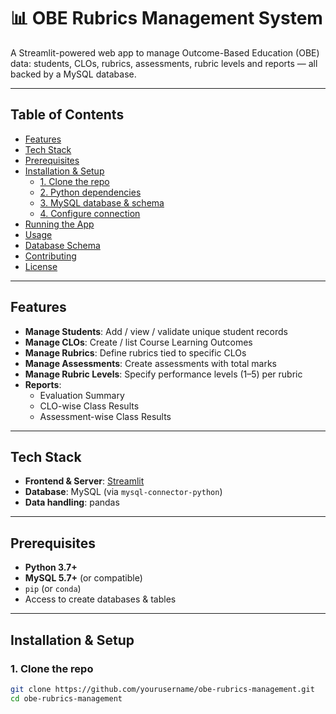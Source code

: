 # 📊 OBE Rubrics Management System

A Streamlit-powered web app to manage Outcome-Based Education (OBE) data: students, CLOs, rubrics, assessments, rubric levels and reports — all backed by a MySQL database.

---

## Table of Contents

- [Features](#features)  
- [Tech Stack](#tech-stack)  
- [Prerequisites](#prerequisites)  
- [Installation & Setup](#installation--setup)  
  - [1. Clone the repo](#1-clone-the-repo)  
  - [2. Python dependencies](#2-python-dependencies)  
  - [3. MySQL database & schema](#3-mysql-database--schema)  
  - [4. Configure connection](#4-configure-connection)  
- [Running the App](#running-the-app)  
- [Usage](#usage)  
- [Database Schema](#database-schema)  
- [Contributing](#contributing)  
- [License](#license)  

---

## Features

- **Manage Students**: Add / view / validate unique student records  
- **Manage CLOs**: Create / list Course Learning Outcomes  
- **Manage Rubrics**: Define rubrics tied to specific CLOs  
- **Manage Assessments**: Create assessments with total marks  
- **Manage Rubric Levels**: Specify performance levels (1–5) per rubric  
- **Reports**:  
  - Evaluation Summary  
  - CLO-wise Class Results  
  - Assessment-wise Class Results  

---

## Tech Stack

- **Frontend & Server**: [Streamlit](https://streamlit.io/)  
- **Database**: MySQL (via `mysql-connector-python`)  
- **Data handling**: pandas  

---

## Prerequisites

- **Python 3.7+**  
- **MySQL 5.7+** (or compatible)  
- `pip` (or `conda`)  
- Access to create databases & tables  

---

## Installation & Setup

### 1. Clone the repo

```bash
git clone https://github.com/yourusername/obe-rubrics-management.git
cd obe-rubrics-management
